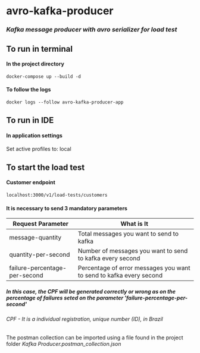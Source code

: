 # avro-kafka-producer

### _Kafka message producer with avro serializer for load test_

## To run in terminal ##

#### In the project directory ####

    docker-compose up --build -d

#### To follow the logs ####

    docker logs --follow avro-kafka-producer-app

## To run in IDE ##

#### In application settings ####

Set active profiles to: local

## To start the load test ##

#### Customer endpoint ####

    localhost:3000/v1/load-tests/customers

#### It is necessary to send 3 mandatory parameters
| Request Parameter | What is It                                                          |
|------------------|---------------------------------------------------------------------|
| message-quantity | Total messages you want to send to kafka                            |  
| quantity-per-second | Number of messages you want to send to kafka every second           |  
| failure-percentage-per-second | Percentage of error messages you want to send to kafka every second |  

##### In this case, the CPF will be generated correctly or wrong as on the percentage of failures seted on the parameter 'failure-percentage-per-second'
###### CPF - It is a individual registration, unique number (ID), in Brazil

The postman collection can be imported using a file found in the project folder
*Kafka Producer.postman_collection.json*